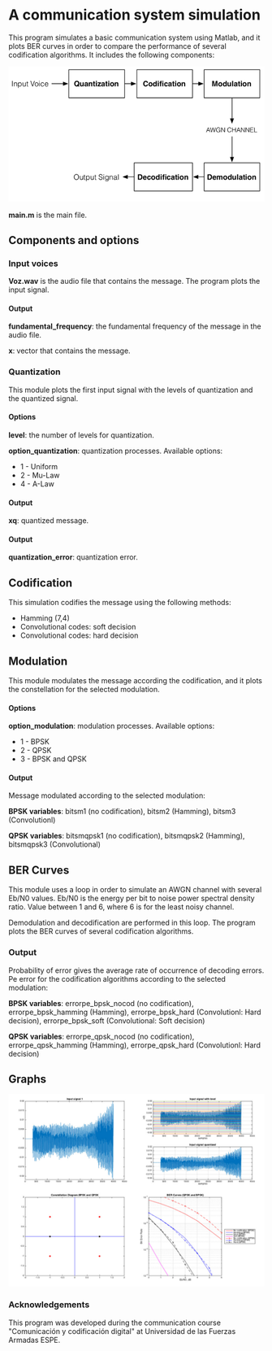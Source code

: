 # A communication system simulation
This program simulates a basic communication system using Matlab, and it plots BER curves in order to compare the performance of several codification algorithms. It includes the following components:

![Diagram](https://github.com/flandrade/communication-system-simulation/blob/master/images/diagram.png)

**main.m** is the main file.

## Components and options

### Input voices
**Voz.wav** is the audio file that contains the message. The program plots the input signal.

#### Output
**fundamental_frequency**: the fundamental frequency of the message in the audio file.

**x**: vector that contains the message.

### Quantization
This module plots the first input signal with the levels of quantization and the quantized signal.

#### Options
**level**: the number of levels for quantization.

**option_quantization**: quantization processes. Available options:
- 1 - Uniform
- 2 - Mu-Law
- 4 - A-Law

#### Output
**xq**: quantized message.

#### Output
**quantization_error**: quantization error.

## Codification
This simulation codifies the message using the following methods:
- Hamming (7,4)
- Convolutional codes: soft decision
- Convolutional codes: hard decision

## Modulation
This module modulates the message according the codification, and it plots the constellation for the selected modulation.

#### Options
**option_modulation**: modulation processes. Available options:
- 1 - BPSK
- 2 - QPSK
- 3 - BPSK and QPSK

#### Output
Message modulated according to the selected modulation:

**BPSK variables**: bitsm1 (no codification), bitsm2 (Hamming), bitsm3 (Convolutionl)

**QPSK variables**: bitsmqpsk1 (no codification), bitsmqpsk2 (Hamming), bitsmqpsk3 (Convolutional)

## BER Curves
This module uses a loop in order to simulate an AWGN channel with several Eb/N0 values. Eb/N0 is the energy per bit to noise power spectral density ratio. Value between 1 and 6, where 6 is for the least noisy channel.

Demodulation and decodification are performed in this loop. The program plots the BER curves of several codification algorithms.

### Output
Probability of error gives the average rate of occurrence of decoding errors. Pe error for the codification algorithms according to the selected modulation:

**BPSK variables**: errorpe_bpsk_nocod (no codification), errorpe_bpsk_hamming (Hamming), errorpe_bpsk_hard (Convolutionl: Hard decision), errorpe_bpsk_soft (Convolutional: Soft decision)

**QPSK variables**: errorpe_qpsk_nocod (no codification), errorpe_qpsk_hamming (Hamming), errorpe_qpsk_hard (Convolutionl: Hard decision)

## Graphs

![Plots](https://github.com/flandrade/communication-system-simulation/blob/master/images/graphs.jpg)

### Acknowledgements
This program was developed during the communication course "Comunicación y codificación digital" at Universidad de las Fuerzas Armadas ESPE.
